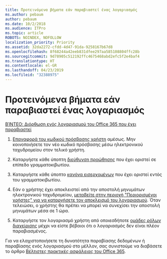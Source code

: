 ```yaml
---
title: Προτεινόμενα βήματα εάν παραβιαστεί ένας λογαριασμός
ms.author: pebaum
author: pebaum
ms.date: 10/2/2018
ms.audience: ITPro
ms.topic: article
ROBOTS: NOINDEX, NOFOLLOW
localization_priority: Priority
ms.assetid: 32da2272-cfdd-4d47-91da-9258167b67d8
ms.openlocfilehash: 8f68244a42eeb831dfee297aa585108804ffc28b
ms.sourcegitcommit: 9d78905c512192ffc4675468abd2efc5f2e4baf4
ms.translationtype: HT
ms.contentlocale: el-GR
ms.lasthandoff: 04/23/2019
ms.locfileid: "32388975"
---
```

# <a name="recommended-steps-to-take-if-an-account-is-compromised"></a>Προτεινόμενα βήματα εάν παραβιαστεί ένας λογαριασμός

[ΒΊΝΤΕΟ: Διόρθωση ενός λογαριασμού του Office 365 που έχει παραβιαστεί](https://www.microsoft.com/videoplayer/embed/RE2jvOb?pid=ocpVideo0-innerdiv-oneplayer&amp;postJsllMsg=true&amp;maskLevel=20&amp;autoplay=true)
  
1. [Επαναφορά του κωδικού πρόσβασης χρήστη](https://support.office.com/article/7a5d073b-7fae-4aa5-8f96-9ecd041aba9c) αμέσως. Μην κοινοποιήσετε τον νέο κωδικό πρόσβασης μέσω ηλεκτρονικού ταχυδρομείου στον τελικό χρήστη. 
    
2. Καταργήστε κάθε ύποπτη [διεύθυνση προώθησης](https://support.office.com/article/ab5eb117-0f22-4fa7-a662-3a6bdb0add74) που έχει οριστεί σε επίπεδο γραμματοκιβωτίου. 
    
3. Καταργήστε κάθε ύποπτο [κανόνα εισερχομένων](https://support.office.com/article/1433E3A0-7FB0-4999-B536-50E05CB67FED) που έχει οριστεί εντός του γραμματοκιβωτίου. 
    
4. Εάν ο χρήστης έχει αποκλειστεί από την αποστολή μηνυμάτων ηλεκτρονικού ταχυδρομείου, [μεταβείτε στην περιοχή "Περιορισμένοι χρήστες" για να καταργήσετε τον αποκλεισμό του λογαριασμού](https://protection.office.com/?hash=/restrictedusers). Όταν τελειώσει, ο χρήστης θα πρέπει να μπορεί να συνεχίσει την αποστολή μηνυμάτων μέσα σε 1 ώρα.
    
5. Καταργήστε τον λογαριασμό χρήστη από οποιεσδήποτε [ομάδες ρόλων διαχείρισης](https://support.office.com/article/eac4d046-1afd-4f1a-85fc-8219c79e1504) μέχρι να είστε βέβαιοι ότι ο λογαριασμός δεν είναι πλέον παραβιασμένος. 
    
Για να ελαχιστοποιήσετε τη δυνατότητα παραβίασης δεδομένων ή παραβίασης ενός λογαριασμού στο μέλλον, σας συνιστούμε να διαβάσετε το άρθρο [Βέλτιστες πρακτικές ασφάλειας του Office 365](https://support.office.com/article/9295e396-e53d-49b9-ae9b-0b5828cdedc3).
  

